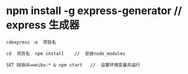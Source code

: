 

# npm  install -g express-generator   //   express 生成器

    cdexpress -e  项目名

    cd  项目名  npm install    //  安装node_modules

    SET DEBUG=weibo:* & npm start   //  设置环境变量并运行






